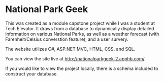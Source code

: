# National Park Geek

This was created as a module capstone project while I was a student at Tech Elevator. It draws from a database to dynamically display detailed information on various National Parks, as well as a weather forecast (with Farenheit/Celsius converstion feature), and a user survery. 

The website utilizes C#, ASP.NET MVC, HTML, CSS, and SQL. 

You can view the site live at http://nationalparkgeek-2.apphb.com/. 

If you would like to view the project locally, there is a schema included to construct your database. 
